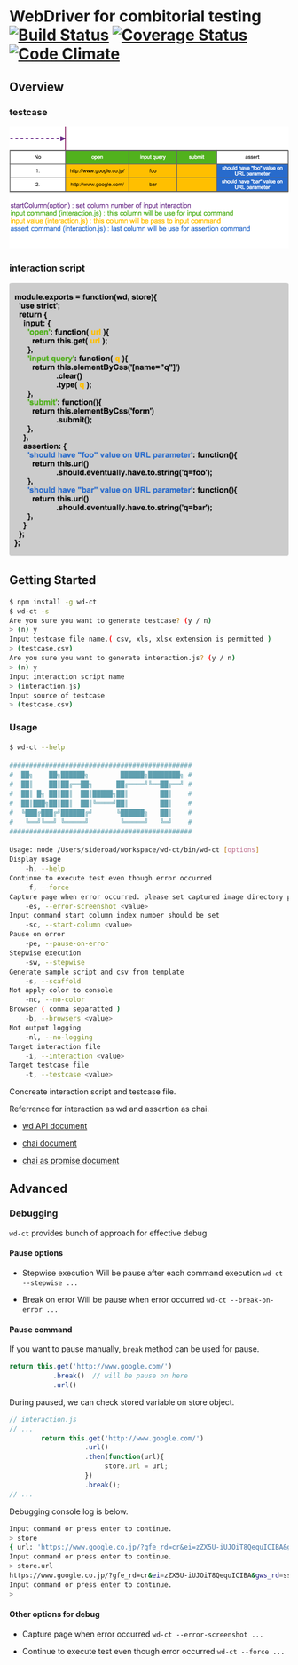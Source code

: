 # WebDriver for combitorial testing[![Build Status](https://travis-ci.org/sideroad/wd-ct.svg?branch=master)](https://travis-ci.org/sideroad/wd-ct) [![Coverage Status](https://coveralls.io/repos/sideroad/wd-ct/badge.png?branch=master)](https://coveralls.io/r/sideroad/wd-ct?branch=master) [![Code Climate](https://codeclimate.com/github/sideroad/wd-ct/badges/gpa.svg)](https://codeclimate.com/github/sideroad/wd-ct)

## Overview
### testcase
![overview-testcase](docs/testcase.png)

### interaction script
![overview-interaction](docs/interaction.png)

## Getting Started

```sh
$ npm install -g wd-ct
$ wd-ct -s
Are you sure you want to generate testcase? (y / n)
> (n) y
Input testcase file name.( csv, xls, xlsx extension is permitted )
> (testcase.csv) 
Are you sure you want to generate interaction.js? (y / n)
> (n) y
Input interaction script name
> (interaction.js) 
Input source of testcase
> (testcase.csv) 
```

### Usage
```sh
$ wd-ct --help

##############################################
#  ██╗    ██╗██████╗        ██████╗████████╗ #
#  ██║    ██║██╔══██╗      ██╔════╝╚══██╔══╝ #
#  ██║ █╗ ██║██║  ██║█████╗██║        ██║    #
#  ██║███╗██║██║  ██║╚════╝██║        ██║    #
#  ╚███╔███╔╝██████╔╝      ╚██████╗   ██║    #
#   ╚══╝╚══╝ ╚═════╝        ╚═════╝   ╚═╝    #
##############################################

Usage: node /Users/sideroad/workspace/wd-ct/bin/wd-ct [options]
Display usage
    -h, --help
Continue to execute test even though error occurred
    -f, --force
Capture page when error occurred. please set captured image directory path
    -es, --error-screenshot <value>
Input command start column index number should be set
    -sc, --start-column <value>
Pause on error
    -pe, --pause-on-error
Stepwise execution
    -sw, --stepwise
Generate sample script and csv from template
    -s, --scaffold
Not apply color to console
    -nc, --no-color
Browser ( comma separatted )
    -b, --browsers <value>
Not output logging
    -nl, --no-logging
Target interaction file
    -i, --interaction <value>
Target testcase file
    -t, --testcase <value>
```

Concreate interaction script and testcase file.

Referrence for interaction as wd and assertion as chai.

- [wd API document](https://github.com/admc/wd/blob/master/doc/api.md)

- [chai document](http://chaijs.com/api/)

- [chai as promise document](http://chaijs.com/plugins/chai-as-promised)

## Advanced

### Debugging

`wd-ct` provides bunch of approach for effective debug

#### Pause options

- Stepwise execution
Will be pause after each command execution
`wd-ct --stepwise ...`

- Break on error
Will be pause when error occurred
`wd-ct --break-on-error ...`

#### Pause command

If you want to pause manually, `break` method can be used for pause.

```js
return this.get('http://www.google.com/')
           .break()  // will be pause on here
           .url()
```

During paused, we can check stored variable on store object.

```js
// interaction.js
// ...
        return this.get('http://www.google.com/')
                   .url()
                   .then(function(url){
                        store.url = url;
                   })
                   .break();
// ...
```

Debugging console log is below.
```sh
Input command or press enter to continue.
> store
{ url: 'https://www.google.co.jp/?gfe_rd=cr&ei=zZX5U-iUJOiT8QequICIBA&gws_rd=ssl' }
Input command or press enter to continue.
> store.url
https://www.google.co.jp/?gfe_rd=cr&ei=zZX5U-iUJOiT8QequICIBA&gws_rd=ssl
Input command or press enter to continue.
> 
```

#### Other options for debug

- Capture page when error occurred
`wd-ct --error-screenshot ...`

- Continue to execute test even though error occurred
`wd-ct --force ...`

